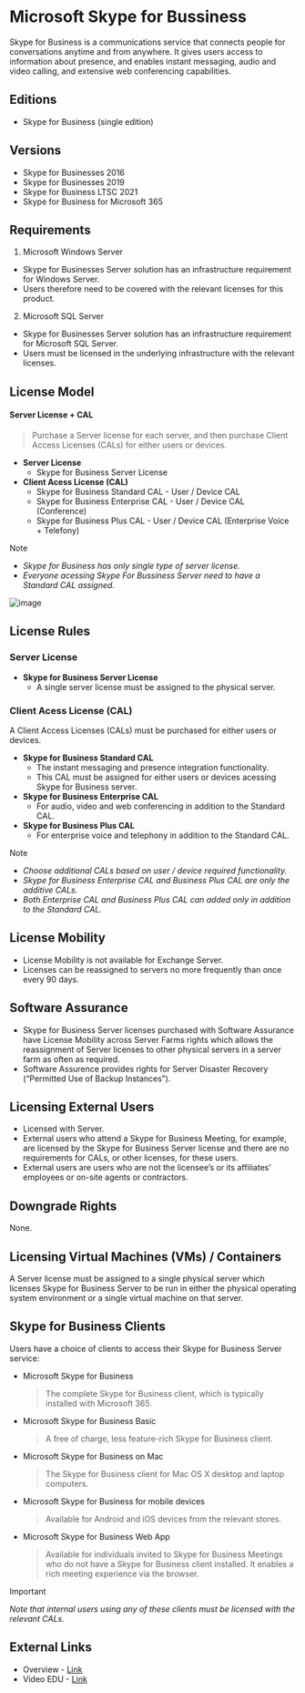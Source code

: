 # Microsoft Skype for Bussiness
Skype for Business is a communications service that connects people for conversations anytime and from anywhere. It gives users access to information about presence, and enables instant messaging, audio and video calling, and extensive web conferencing capabilities.

## Editions
- Skype for Business (single edition)

## Versions
- Skype for Businesses 2016
- Skype for Businesses 2019
- Skype for Business LTSC 2021
- Skype for Business for Microsoft 365

## Requirements
1. Microsoft Windows Server
  - Skype for Businesses Server solution has an infrastructure requirement for Windows Server.
  - Users therefore need to be covered with the relevant licenses for this product.
2. Microsoft SQL Server
  - Skype for Businesses Server solution has an infrastructure requirement for Microsoft SQL Server.
  - Users must be licensed in the underlying infrastructure with the relevant licenses.

## License Model
#### **Server License + CAL**
> Purchase a Server license for each server, and then purchase Client Access Licenses (CALs) for either users or devices.
- **Server License**
  - Skype for Business Server License
- **Client Acess License (CAL)**
  - Skype for Business Standard CAL - User / Device CAL 
  - Skype for Business Enterprise CAL - User / Device CAL (Conference)
  - Skype for Business Plus CAL - User / Device CAL (Enterprise Voice + Telefony)

> [!NOTE]
> - *Skype for Business has only single type of server license.*
> - *Everyone acessing Skype For Bussiness Server need to have a Standard CAL assigned.*

![image](https://github.com/JiriSlof/KnowledgeBase/assets/168433423/03768e17-3170-47f3-bbf1-5e80045dec4b)


## License Rules
### **Server License**
- **Skype for Business Server License**
  - A single server license must be assigned to the physical server.
    
### **Client Acess License (CAL)**
A Client Access Licenses (CALs) must be purchased for either users or devices.
- **Skype for Business Standard CAL**
  - The instant messaging and presence integration functionality.
  - This CAL must be assigned for either users or devices acessing Skype for Business server.
- **Skype for Business Enterprise CAL**
  - For audio, video and web conferencing in addition to the Standard CAL.
- **Skype for Business Plus CAL**
  - For enterprise voice and telephony in addition to the Standard CAL.

> [!NOTE]  
> - *Choose additional CALs based on user / device required functionality.*
> - *Skype for Business Enterprise CAL and Business Plus CAL are only the additive CALs.*
> - *Both Enterprise CAL and Business Plus CAL can added only in addition to the Standard CAL.*

## License Mobility
- License Mobility is not available for Exchange Server.
- Licenses can be reassigned to servers no more frequently than once every 90 days.

## Software Assurance
- Skype for Business Server licenses purchased with Software Assurance have License Mobility across Server Farms rights which allows the reassignment of Server licenses to other physical servers in a server farm as often as required.
- Software Assurence provides rights for Server Disaster Recovery (“Permitted Use of Backup Instances”).

## Licensing External Users
- Licensed with Server.
- External users who attend a Skype for Business Meeting, for example, are licensed by the Skype for Business Server license and there are no requirements for CALs, or other licenses, for these users.
- External users are users who are not the licensee’s or its affiliates’ employees or on-site agents or contractors.

## Downgrade Rights
None.

## Licensing Virtual Machines (VMs) / Containers
A Server license must be assigned to a single physical server which licenses Skype for Business Server to be run in either the physical operating system environment or a single virtual machine on that server.

## Skype for Business Clients
Users have a choice of clients to access their Skype for Business Server service:
- Microsoft Skype for Business
    > The complete Skype for Business client, which is typically installed with Microsoft 365.
- Microsoft Skype for Business Basic
    >  A free of charge, less feature-rich Skype for Business client.
- Microsoft Skype for Business on Mac
    > The Skype for Business client for Mac OS X desktop and laptop computers.
- Microsoft Skype for Business for mobile devices
    > Available for Android and iOS devices from the relevant stores.
- Microsoft Skype for Business Web App
    > Available for individuals invited to Skype for Business Meetings who do not have a Skype for Business client installed. It enables a rich meeting experience via the browser.


> [!IMPORTANT]  
> *Note that internal users using any of these clients must be licensed with the relevant CALs.*

## External Links
- Overview - [Link](https://getlicensingready.com/HandoutStore/Skype%20for%20Business%20Server%202019%20v22.40.pdf)
- Video EDU - [Link](https://youtu.be/z9oeP8VHap4?si=x8LdhZZSD_OqXwKQ)
